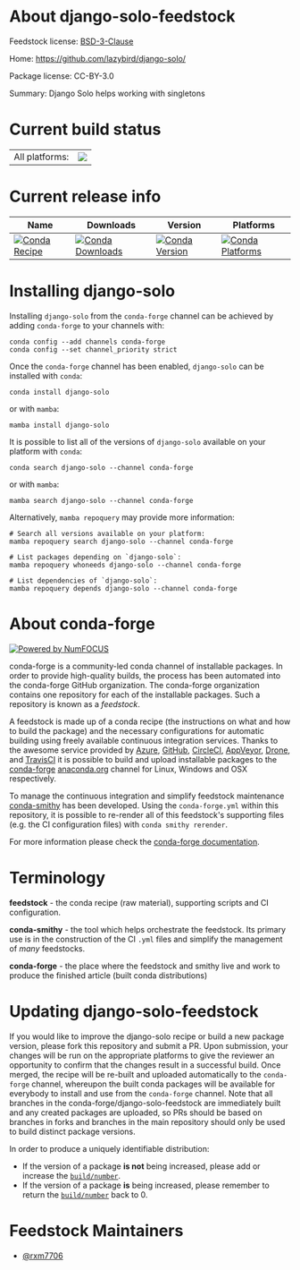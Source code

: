 About django-solo-feedstock
===========================

Feedstock license: [BSD-3-Clause](https://github.com/conda-forge/django-solo-feedstock/blob/main/LICENSE.txt)

Home: https://github.com/lazybird/django-solo/

Package license: CC-BY-3.0

Summary: Django Solo helps working with singletons

Current build status
====================


<table><tr><td>All platforms:</td>
    <td>
      <a href="https://dev.azure.com/conda-forge/feedstock-builds/_build/latest?definitionId=21422&branchName=main">
        <img src="https://dev.azure.com/conda-forge/feedstock-builds/_apis/build/status/django-solo-feedstock?branchName=main">
      </a>
    </td>
  </tr>
</table>

Current release info
====================

| Name | Downloads | Version | Platforms |
| --- | --- | --- | --- |
| [![Conda Recipe](https://img.shields.io/badge/recipe-django--solo-green.svg)](https://anaconda.org/conda-forge/django-solo) | [![Conda Downloads](https://img.shields.io/conda/dn/conda-forge/django-solo.svg)](https://anaconda.org/conda-forge/django-solo) | [![Conda Version](https://img.shields.io/conda/vn/conda-forge/django-solo.svg)](https://anaconda.org/conda-forge/django-solo) | [![Conda Platforms](https://img.shields.io/conda/pn/conda-forge/django-solo.svg)](https://anaconda.org/conda-forge/django-solo) |

Installing django-solo
======================

Installing `django-solo` from the `conda-forge` channel can be achieved by adding `conda-forge` to your channels with:

```
conda config --add channels conda-forge
conda config --set channel_priority strict
```

Once the `conda-forge` channel has been enabled, `django-solo` can be installed with `conda`:

```
conda install django-solo
```

or with `mamba`:

```
mamba install django-solo
```

It is possible to list all of the versions of `django-solo` available on your platform with `conda`:

```
conda search django-solo --channel conda-forge
```

or with `mamba`:

```
mamba search django-solo --channel conda-forge
```

Alternatively, `mamba repoquery` may provide more information:

```
# Search all versions available on your platform:
mamba repoquery search django-solo --channel conda-forge

# List packages depending on `django-solo`:
mamba repoquery whoneeds django-solo --channel conda-forge

# List dependencies of `django-solo`:
mamba repoquery depends django-solo --channel conda-forge
```


About conda-forge
=================

[![Powered by
NumFOCUS](https://img.shields.io/badge/powered%20by-NumFOCUS-orange.svg?style=flat&colorA=E1523D&colorB=007D8A)](https://numfocus.org)

conda-forge is a community-led conda channel of installable packages.
In order to provide high-quality builds, the process has been automated into the
conda-forge GitHub organization. The conda-forge organization contains one repository
for each of the installable packages. Such a repository is known as a *feedstock*.

A feedstock is made up of a conda recipe (the instructions on what and how to build
the package) and the necessary configurations for automatic building using freely
available continuous integration services. Thanks to the awesome service provided by
[Azure](https://azure.microsoft.com/en-us/services/devops/), [GitHub](https://github.com/),
[CircleCI](https://circleci.com/), [AppVeyor](https://www.appveyor.com/),
[Drone](https://cloud.drone.io/welcome), and [TravisCI](https://travis-ci.com/)
it is possible to build and upload installable packages to the
[conda-forge](https://anaconda.org/conda-forge) [anaconda.org](https://anaconda.org/)
channel for Linux, Windows and OSX respectively.

To manage the continuous integration and simplify feedstock maintenance
[conda-smithy](https://github.com/conda-forge/conda-smithy) has been developed.
Using the ``conda-forge.yml`` within this repository, it is possible to re-render all of
this feedstock's supporting files (e.g. the CI configuration files) with ``conda smithy rerender``.

For more information please check the [conda-forge documentation](https://conda-forge.org/docs/).

Terminology
===========

**feedstock** - the conda recipe (raw material), supporting scripts and CI configuration.

**conda-smithy** - the tool which helps orchestrate the feedstock.
                   Its primary use is in the construction of the CI ``.yml`` files
                   and simplify the management of *many* feedstocks.

**conda-forge** - the place where the feedstock and smithy live and work to
                  produce the finished article (built conda distributions)


Updating django-solo-feedstock
==============================

If you would like to improve the django-solo recipe or build a new
package version, please fork this repository and submit a PR. Upon submission,
your changes will be run on the appropriate platforms to give the reviewer an
opportunity to confirm that the changes result in a successful build. Once
merged, the recipe will be re-built and uploaded automatically to the
`conda-forge` channel, whereupon the built conda packages will be available for
everybody to install and use from the `conda-forge` channel.
Note that all branches in the conda-forge/django-solo-feedstock are
immediately built and any created packages are uploaded, so PRs should be based
on branches in forks and branches in the main repository should only be used to
build distinct package versions.

In order to produce a uniquely identifiable distribution:
 * If the version of a package **is not** being increased, please add or increase
   the [``build/number``](https://docs.conda.io/projects/conda-build/en/latest/resources/define-metadata.html#build-number-and-string).
 * If the version of a package **is** being increased, please remember to return
   the [``build/number``](https://docs.conda.io/projects/conda-build/en/latest/resources/define-metadata.html#build-number-and-string)
   back to 0.

Feedstock Maintainers
=====================

* [@rxm7706](https://github.com/rxm7706/)

